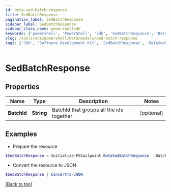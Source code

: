 ```yaml
---
id: beta-sed-batch-response
title: SedBatchResponse
pagination_label: SedBatchResponse
sidebar_label: SedBatchResponse
sidebar_class_name: powershellsdk
keywords: ['powershell', 'PowerShell', 'sdk', 'SedBatchResponse', 'BetaSedBatchResponse'] 
slug: /tools/sdk/powershell/beta/models/sed-batch-response
tags: ['SDK', 'Software Development Kit', 'SedBatchResponse', 'BetaSedBatchResponse']
---
```



# SedBatchResponse

## Properties

Name | Type | Description | Notes
------------ | ------------- | ------------- | -------------
**BatchId** | **String** | BatchId that groups all the ids together | [optional] 

## Examples

- Prepare the resource
```powershell
$SedBatchResponse = Initialize-PSSailpoint.BetaSedBatchResponse  -BatchId 016629d1-1d25-463f-97f3-0c6686846650
```

- Convert the resource to JSON
```powershell
$SedBatchResponse | ConvertTo-JSON
```


[[Back to top]](#) 

